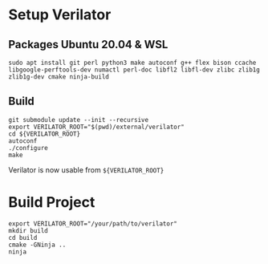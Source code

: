 # Setup Verilator
## Packages Ubuntu 20.04 & WSL
```
sudo apt install git perl python3 make autoconf g++ flex bison ccache libgoogle-perftools-dev numactl perl-doc libfl2 libfl-dev zlibc zlib1g zlib1g-dev cmake ninja-build
```

## Build
```
git submodule update --init --recursive
export VERILATOR_ROOT="$(pwd)/external/verilator"
cd ${VERILATOR_ROOT}
autoconf
./configure
make
```

Verilator is now usable from `${VERILATOR_ROOT}`

# Build Project
```
export VERILATOR_ROOT="/your/path/to/verilator"
mkdir build
cd build
cmake -GNinja ..
ninja
```